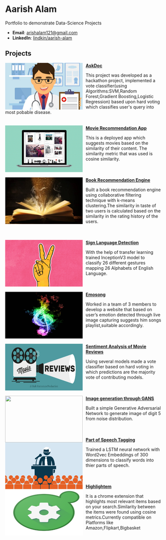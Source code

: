 # Aarish Alam
Portfolio to demonstrate Data-Science Projects

- **Email**: [arishalam121@gmail.com](arishalam121@gmail.com)
- **LinkedIn**: [lindkin/aarish-alam](www.linkedin.com/in/aarish-alam)

## Projects

<img align='left' width="250" height="150" src="./images/doctor-clinic.jpg" style="margin-right:10px"> **[AskDoc](https://github.com/noobknights/askdoc)**

This project was developed as a hackathon project, implemented a vote classifier(using Algorithms:SVM,Random Forest,Gradient Boosting,Logistic Regression) based upon hard voting which classifies user's query into most pobable disease.
<br>
<br>
<br>
<img align='left' width="250" height="150" src="./images/movie.gif" style="margin-right:10px"> **[Movie Recommendation App](https://github.com/RheagalFire/Recommeder_Systems)**

This is a deployed app which suggests movies based on the similarity of their content. The similarity metric that was used is cosine similarity.
<br>
<br>
<br>
<br>
<img align='left' width="250" height="150" src="./images/book.jpg" style="margin-right:10px"> **[Book Recommendation Engine](https://github.com/RheagalFire/Book-Recommendation-Engine)**

Built a book recommendation engine using collaborative filtering technique with k-means clustering.The similarity in taste of two users is calculated based on the similarity in the rating history of the users.
<br>
<br>
<br>
<br>
<img align='left' width="250" height="150" src="./images/gesture.gif" style="margin-right:10px"> **[Sign Language Detection](https://github.com/RheagalFire/Sign-Language-Detector)**

With the help of transfer learning trained InceptionV3 model to classify 26 different gestures mapping 26 Alphabets of English Language.
<br>
<br>
<br>
<br>
<img align='left' width="250" height="150" src="./images/music.jpg" style="margin-right:10px"> **[Emosong](https://github.com/noobknights/emosong)**

Worked in a team of 3 members to develop a website that based on user’s emotion detected through live image capturing suggests him songs playlist,suitable accordingly.
<br>
<br>
<br>
<br>
<img align='left' width="250" height="150" src="./images/movie.jpg" style="margin-right:10px"> **[Sentiment Analysis of Movie Reviews](https://github.com/RheagalFire/Sentiment-Analysis-of-Movie-Reviews)**

Using several models made a vote classifier based on hard voting in which predictions are the majority vote of contributing models.
<br>
<br>
<br>
<br>
<img align='left' width="250" height="150" src="./images/GANS_2.gif" style="margin-right:10px"> **[Image generation through GANS](https://github.com/RheagalFire/Sentiment-Analysis-of-Movie-Reviews)**

Built a simple Generative Adversarial Network to generate image of digit 5 from noise distribution.
<br>
<br>
<br>
<br>
<img align='left' width="250" height="150" src="./images/speech.png" style="margin-right:10px"> **[Part of Speech Tagging](https://github.com/RheagalFire/Sentiment-Analysis-of-Movie-Reviews)**

Trained a LSTM neural network with Word2vec Embeddings of 300 dimensions to classify words into thier parts of speech.
<br>
<br>
<br>
<br>
<img align='left' width="250" height="150" src="./images/high_2.png" style="margin-right:10px"> **[Highlightem](https://github.com/RheagalFire/Sentiment-Analysis-of-Movie-Reviews)**

It is a chrome extension that highlights most relevant items based on your search.Similarity between the items were found using cosine metrics.Currently compatible on Platforms like Amazon,Flipkart,Bigbasket
<br>
<br>
<br>
<br>












